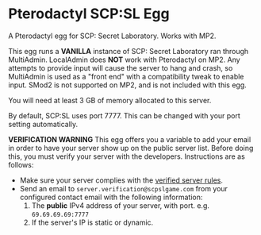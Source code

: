 # Pterodactyl SCP:SL Egg
A Pterodactyl egg for SCP: Secret Laboratory. Works with MP2.

This egg runs a **VANILLA** instance of SCP: Secret Laboratory ran through MultiAdmin.
LocalAdmin does **NOT** work with Pterodactyl on MP2. Any attempts to provide input will cause the server to hang and crash, so MultiAdmin is used as a "front end" with a compatibility tweak to enable input. SMod2 is not supported on MP2, and is not included with this egg.

You will need at least 3 GB of memory allocated to this server.

By default, SCP:SL uses port 7777. This can be changed with your port setting automatically.

**VERIFICATION WARNING**
This egg offers you a variable to add your email in order to have your server show up on the public server list. Before doing this, you must verify your server with the developers. Instructions are as follows:
* Make sure your server complies with the [verified server rules](https://scpslgame.com/Verified_server_rules.pdf).
* Send an email to `server.verification@scpslgame.com` from your configured contact email with the following information:
  1. The **public** IPv4 address of your server, with port. e.g. `69.69.69.69:7777`
  2. If the server's IP is static or dynamic.
